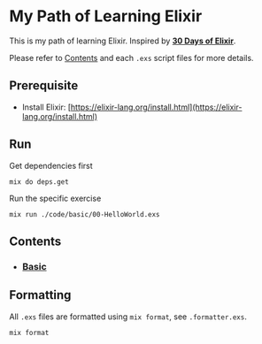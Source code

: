 # My Path of Learning Elixir

This is my path of learning Elixir. Inspired by [**30 Days of Elixir**](https://github.com/seven1m/30-days-of-elixir).  

Please refer to [Contents](#contents) and each `.exs` script files for more details.  

## Prerequisite

- Install Elixir: [https://elixir-lang.org/install.html](https://elixir-lang.org/install.html)

## Run

Get dependencies first

```shell
mix do deps.get
```

Run the specific exercise

```shell
mix run ./code/basic/00-HelloWorld.exs
```

## Contents

- ### [Basic](https://github.com/kwchang0831/path-learning-elixir/tree/main/code/basic)

## Formatting

All `.exs` files are formatted using `mix format`, see `.formatter.exs`.

```shell
mix format
```
